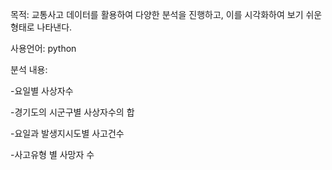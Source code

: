 목적: 교통사고 데이터를 활용하여 다양한 분석을 진행하고, 이를 시각화하여 보기 쉬운 형태로 나타낸다. 

사용언어: python

분석 내용: 

-요일별 사상자수

-경기도의 시군구별 사상자수의 합 

-요일과 발생지시도별 사고건수

-사고유형 별 사망자 수 
